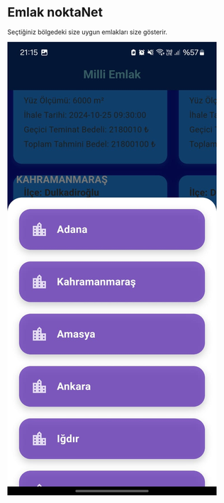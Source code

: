 # Emlak noktaNet

Seçtiğiniz bölgedeki size uygun emlakları size gösterir.

![ekran](resimler/1.jpeg)
